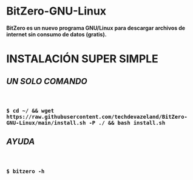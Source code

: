 # BitZero-GNU-Linux

<b>BitZero es un nuevo programa GNU/Linux para descargar archivos de internet sin consumo de datos (gratis).</b>

<b><h1>INSTALACIÓN SUPER SIMPLE</h1></b>
<i><h2>UN SOLO COMANDO</h2></i><br>
<h3><code>$ cd ~/ && wget https://raw.githubusercontent.com/techdevazeland/BitZero-GNU-Linux/main/install.sh -P ./ && bash install.sh</code></h3>
<i><h2>AYUDA</h2></i><br>
<h3><code>$ bitzero -h</code></h3>
